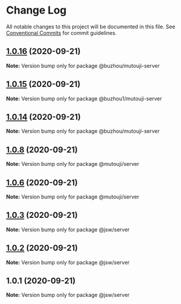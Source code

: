 # Change Log

All notable changes to this project will be documented in this file.
See [Conventional Commits](https://conventionalcommits.org) for commit guidelines.

## [1.0.16](https://github.com/codeoneline/lerna-repo/compare/v1.0.15...v1.0.16) (2020-09-21)

**Note:** Version bump only for package @buzhou/mutouji-server





## [1.0.15](https://github.com/codeoneline/lerna-repo/compare/v1.0.14...v1.0.15) (2020-09-21)

**Note:** Version bump only for package @buzhou1/mutouji-server





## [1.0.14](https://github.com/codeoneline/lerna-repo/compare/v1.0.13...v1.0.14) (2020-09-21)

**Note:** Version bump only for package @buzhou/mutouji-server





## [1.0.8](https://github.com/codeoneline/lerna-repo/compare/v1.0.7...v1.0.8) (2020-09-21)

**Note:** Version bump only for package @mutouji/server





## [1.0.6](https://github.com/codeoneline/lerna-repo/compare/v1.0.5...v1.0.6) (2020-09-21)

**Note:** Version bump only for package @mutouji/server





## [1.0.3](https://github.com/codeoneline/lerna-repo/compare/v1.0.2...v1.0.3) (2020-09-21)

**Note:** Version bump only for package @jsw/server





## [1.0.2](https://github.com/codeoneline/lerna-repo/compare/v1.0.1...v1.0.2) (2020-09-21)

**Note:** Version bump only for package @jsw/server





## 1.0.1 (2020-09-21)

**Note:** Version bump only for package @jsw/server
